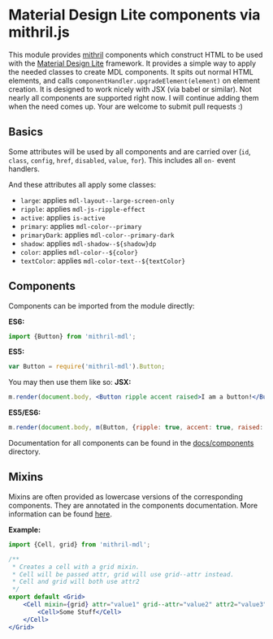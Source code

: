 # Material Design Lite components via mithril.js
This module provides [mithril](http://mithril.js.org/) components which construct HTML to be used with the [Material Design Lite](http://www.getmdl.io/) framework.
It provides a simple way to apply the needed classes to create MDL components. It spits out normal HTML elements, and calls `componentHandler.upgradeElement(element)` on element creation. It is designed to work nicely with JSX (via babel or similar).
Not nearly all components are supported right now. I will continue adding them when the need comes up. Your are welcome to submit pull requests :)

## Basics
Some attributes will be used by all components and are carried over (`id`, `class`, `config`, `href`, `disabled`, `value`, `for`). This includes all `on-` event handlers.

And these attributes all apply some classes:
* `large`: applies `mdl-layout--large-screen-only`
* `ripple`: applies `mdl-js-ripple-effect`
* `active`: applies `is-active`
* `primary`: applies `mdl-color--primary`
* `primaryDark`: applies `mdl-color--primary-dark`
* `shadow`: applies `mdl-shadow--${shadow}dp`
* `color`: applies `mdl-color--${color}`
* `textColor`: applies `mdl-color-text--${textColor}`

## Components
Components can be imported from the module directly:

**ES6:**
```js
import {Button} from 'mithril-mdl';
```

**ES5:**
```js
var Button = require('mithril-mdl').Button;
```

You may then use them like so:
**JSX:**
```jsx
m.render(document.body, <Button ripple accent raised>I am a button!</Button>);
```

**ES5/ES6:**
```js
m.render(document.body, m(Button, {ripple: true, accent: true, raised: true}, 'I am a button!'));
```

Documentation for all components can be found in the [docs/components](docs/components) directory.


## Mixins
Mixins are often provided as lowercase versions of the corresponding components. They are annotated in the components documentation.
More information can be found [here](docs/writing-mixins.md).

**Example:**

```jsx
import {Cell, grid} from 'mithril-mdl';

/**
 * Creates a cell with a grid mixin.
 * Cell will be passed attr, grid will use grid--attr instead.
 * Cell and grid will both use attr2
 */
export default <Grid>
	<Cell mixin={grid} attr="value1" grid--attr="value2" attr2="value3">
		<Cell>Some Stuff</Cell>
	</Cell>
</Grid>
```

